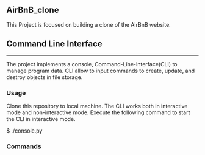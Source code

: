 AirBnB_clone
--------------------------------------------------------------------------------------------------------------------
This Project is focused on building a clone of the AirBnB website.

## Command Line Interface
--------------------------------------------------------------------------------------------------------------------
The project implements a console, Command-Line-Interface(CLI) to manage program data. CLI allow to input commands 
to create, update, and destroy objects in file storage.

### Usage

Clone this repository to local machine. The CLI works both in interactive mode and non-interactive mode. Execute the 
following command to start the CLI in interactive mode.

$ ./console.py

### Commands

